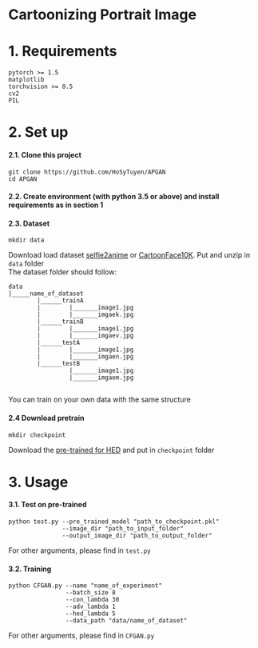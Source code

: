 # Cartoonizing Portrait Image

# 1. Requirements
```angular2html
pytorch >= 1.5
matplotlib
torchvision >= 0.5
cv2
PIL
```

# 2. Set up
#### 2.1. Clone this project
```angular2html
git clone https://github.com/HoSyTuyen/APGAN
cd APGAN
```

#### 2.2. Create environment (with python 3.5 or above) and install requirements as in section 1

#### 2.3. Dataset 
```angular2html
mkdir data
```
Download load dataset [selfie2anime](https://drive.google.com/file/d/1xOWj1UVgp6NKMT3HbPhBbtq2A4EDkghF/view) or [CartoonFace10K](https://drive.google.com/file/d/19-vzVBGNorcF3zxWZPeRio-S1JmTYncf/view?usp=sharing). Put and unzip in `data` folder \
The dataset folder should follow:
```angular2html
data
|_____name_of_dataset
        |______trainA
        |        |_______image1.jpg
        |        |_______imgaek.jpg
        |______trainB
        |        |_______image1.jpg
        |        |_______imgaev.jpg
        |______testA
        |        |_______image1.jpg
        |        |_______imgaen.jpg
        |______testB
                 |_______image1.jpg
                 |_______imgaem.jpg


```
You can train on your own data with the same structure

#### 2.4 Download pretrain
```angular2html
mkdir checkpoint
```
Download the [pre-trained for HED](https://drive.google.com/file/d/1GBytgs63qzCUyPrvj8gQuR2EYdMXcpWP/view?usp=sharing) and put in `checkpoint` folder

# 3. Usage
#### 3.1. Test on pre-trained
```angular2html
python test.py --pre_trained_model "path_to_checkpoint.pkl" 
               --image_dir "path_to_input_folder" 
               --output_image_dir "path_to_output_folder"
```
For other arguments, please find in `test.py`
#### 3.2. Training
```angular2html
python CFGAN.py --name "name_of_experiment"
                --batch_size 8
                --con_lambda 30
                --adv_lambda 1
                --hed_lambda 5
                --data_path "data/name_of_dataset"
```
For other arguments, please find in `CFGAN.py`
